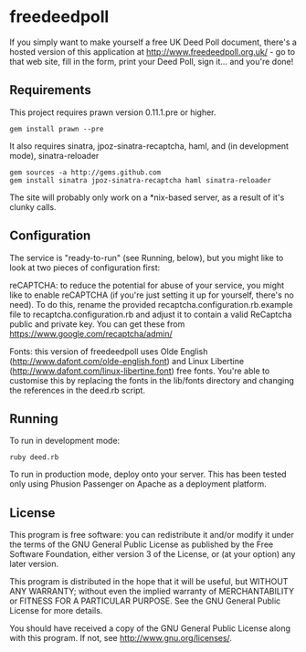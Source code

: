 freedeedpoll
============

If you simply want to make yourself a free UK Deed Poll document, there's a hosted version of
this application at http://www.freedeedpoll.org.uk/ - go to that web site, fill in the form,
print your Deed Poll, sign it... and you're done!

Requirements
------------

This project requires prawn version 0.11.1.pre or higher.

    gem install prawn --pre

It also requires sinatra, jpoz-sinatra-recaptcha, haml, and (in development mode), sinatra-reloader

    gem sources -a http://gems.github.com
    gem install sinatra jpoz-sinatra-recaptcha haml sinatra-reloader

The site will probably only work on a *nix-based server, as a result of it's clunky calls.

Configuration
-------------

The service is "ready-to-run" (see Running, below), but you might like to look at two pieces
of configuration first:

reCAPTCHA: to reduce the potential for abuse of your service, you might like to enable reCAPTCHA (if you're
just setting it up for yourself, there's no need). To do this, rename the provided
recaptcha.configuration.rb.example file to recaptcha.configuration.rb and adjust it to contain
a valid ReCaptcha public and private key. You can get these from
https://www.google.com/recaptcha/admin/

Fonts: this version of freedeedpoll uses Olde English (http://www.dafont.com/olde-english.font) and
Linux Libertine (http://www.dafont.com/linux-libertine.font) free fonts. You're able to
customise this by replacing the fonts in the lib/fonts directory and changing the references
in the deed.rb script.

Running
-------

To run in development mode:

    ruby deed.rb

To run in production mode, deploy onto your server. This has been tested only using Phusion
Passenger on Apache as a deployment platform.

License
-------

This program is free software: you can redistribute it and/or modify
it under the terms of the GNU General Public License as published by
the Free Software Foundation, either version 3 of the License, or
(at your option) any later version.

This program is distributed in the hope that it will be useful,
but WITHOUT ANY WARRANTY; without even the implied warranty of
MERCHANTABILITY or FITNESS FOR A PARTICULAR PURPOSE.  See the
GNU General Public License for more details.

You should have received a copy of the GNU General Public License
along with this program.  If not, see http://www.gnu.org/licenses/.
